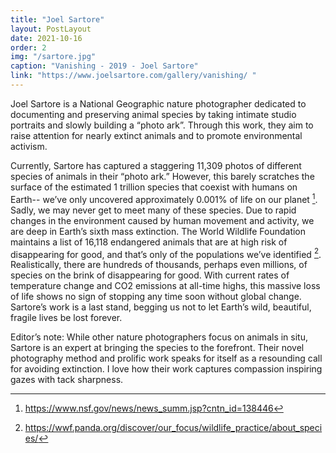 ```yaml
---
title: "Joel Sartore"
layout: PostLayout
date: 2021-10-16
order: 2
img: "/sartore.jpg"
caption: "Vanishing - 2019 - Joel Sartore"
link: "https://www.joelsartore.com/gallery/vanishing/ "
---
```


Joel Sartore is a National Geographic nature photographer dedicated to documenting and preserving animal species by taking intimate studio portraits and slowly building a “photo ark”. Through this work, they aim to raise attention for nearly extinct animals and to promote environmental activism.

Currently, Sartore has captured a staggering 11,309 photos of different species of animals in their “photo ark.” However, this barely scratches the surface of the estimated 1 trillion species that coexist with humans on Earth-- we’ve only uncovered approximately 0.001% of life on our planet [^1]. Sadly, we may never get to meet many of these species. Due to rapid changes in the environment caused by human movement and activity, we are deep in Earth’s sixth mass extinction. The World Wildlife Foundation maintains a list of 16,118 endangered animals that are at high risk of disappearing for good, and that’s only of the populations we’ve identified [^2]. Realistically, there are hundreds of thousands, perhaps even millions, of species on the brink of disappearing for good. With current rates of temperature change and CO2 emissions at all-time highs, this massive loss of life shows no sign of stopping any time soon without global change. Sartore’s work is a last stand, begging us not to let Earth’s wild, beautiful, fragile lives be lost forever.

Editor’s note: While other nature photographers focus on animals in situ, Sartore is an expert at bringing the species to the forefront. Their novel photography method and prolific work speaks for itself as a resounding call for avoiding extinction. I love how their work captures compassion inspiring gazes with tack sharpness. 

[^1]: <https://www.nsf.gov/news/news_summ.jsp?cntn_id=138446>
[^2]: <https://wwf.panda.org/discover/our_focus/wildlife_practice/about_species/>